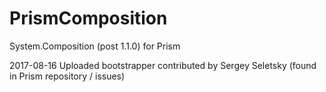 # PrismComposition
System.Composition (post 1.1.0) for Prism



2017-08-16 Uploaded bootstrapper contributed by Sergey Seletsky (found in Prism repository / issues)



